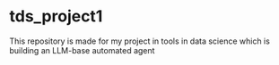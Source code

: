 # tds_project1
This repository is made for my project in tools in data science which is building an LLM-base automated agent
